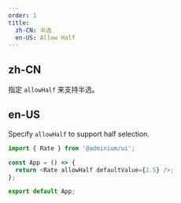 ```yaml
---
order: 1
title:
  zh-CN: 半选
  en-US: Allow Half
---
```


## zh-CN

指定 `allowHalf` 来支持半选。

## en-US

Specify `allowHalf` to support half selection.

```js
import { Rate } from '@adminium/ui';

const App = () => {
  return <Rate allowHalf defaultValue={2.5} />;
};

export default App;
```
